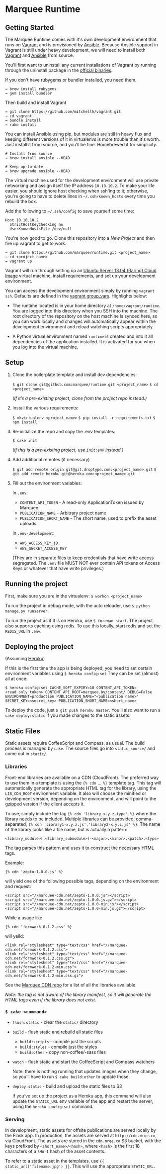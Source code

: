 # Marquee Runtime

## Getting Started

The Marquee Runtime comes with it's own development environment that runs on [Vagrant](http://vagrantup.com) and is provisioned by [Ansible](http://ansibleworks.com). Because Ansible support in Vagrant is still under heavy development, we will need to install both [Vagrant](https://github.com/mitchellh/vagrant) and [Ansible](https://github.com/ansible/ansible) from source.

You'll first want to uninstall any current installations of Vagrant by running through the uninstall package in the [official binaries](http://downloads.vagrantup.com/).

If you don't have rubygems or bundler installed, you need them.

```
→ brew install rubygems
→ gem install bundler
```

Then build and install Vagrant

```
→ git clone https://github.com/mitchellh/vagrant.git
→ cd vagrant
→ bundle install
→ rake install
```

You can install Ansible using pip, but modules are still in heavy flux and keeping different versions of it in virtualenvs is more trouble than it's worth. Just install it from source, and you'll be fine. Homebrewed it for simplicity.

```
# Install from source
→ brew install ansible --HEAD

# Keep up-to-date
→ brew upgrade ansible --HEAD
```

The virtual machine used for the development environment will use private networking and assign itself the IP address `10.10.10.2`. To make your life easier, you should ignore host checking when ssh'ing to it; otherwise, you're going to have to delete lines in `~/.ssh/known_hosts` every time you rebuild the box.

Add the following to `~/.ssh/config` to save yourself some time:

```
Host 10.10.10.2
  StrictHostKeyChecking no
  UserKnownHostsFile /dev/null
```

You're now good to go. Clone this repository into a *New Project* and then fire up vagrant to get to work.

```
→ git clone https://github.com/marquee/runtime.git <project_name>
→ cd <project_name>
→ vagrant up
```

Vagrant will run through setting up an [Ubuntu Server 13.04 (Raring) Cloud Image](http://cloud-images.ubuntu.com/) virtual machine,  install requirements, and set up your development environment. 

You can access the development environment simply by running `vagrant ssh`. Defaults are defined in the [vagrant group_vars](https://github.com/marquee/runtime/tree/master/provisioning/group_vars/vagrant). Highlights below:

- The runtime located is in your home directory at `/home/vagrant/runtime`. You are logged into this directory when you SSH into the machine. The root directory of the repository on the host machine is synced here, so you can work locally and changes will automatically appear within the development environment and reload watching scripts appropriately.

- A Python virtual environment named `runtime` is created and into it all dependencies of the application installed. It is activated for you when you log into the virtual machine.



## Setup

1. Clone the boilerplate template and install dev dependencies:

   `$ git clone git@github.com:marquee/runtime.git <project_name>`
   `$ cd <project_name>`

   *(If it’s a pre-existing project, clone from the project repo instead.)*

2. Install the various requirements:

   `$ mkvirtualenv <project_name>`
   `$ pip install -r requirements.txt`
   `$ npm install`

3. Re-initialize the repo and copy the .env templates:

   `$ cake init`

   *(If this is a pre-existing project, use `init:env` instead.)*

4. Add additional remotes (if necessary)

   `$ git add remote origin git@git.droptype.com:<project_name>.git`
   `$ git add remote heroku git@heroku.com:<project_name>.git`

5. Fill out the environment variables:

   In `.env`:

   * `CONTENT_API_TOKEN` - A read-only ApplicationToken issued by Marquee.
   * `PUBLICATION_NAME` - Arbitrary project name
   * `PUBLICATION_SHORT_NAME` - The short name, used to prefix the asset uploads

   In `.env-development`:

   * `AWS_ACCESS_KEY_ID`
   * `AWS_SECRET_ACCESS_KEY`

   (They are in separate files to keep credentials that have write access
   segregated. The `.env` file MUST NOT ever contain API tokens or Access
   Keys or whatever that have write privileges.)



## Running the project

First, make sure you are in the virtualenv: `$ workon <project_name>`

To run the project in debug mode, with the auto reloader, use
`$ python manage.py runserver`.

To run the project as if it is on Heroku, use `$ foreman start`. The project
also supports caching using redis. To use this locally, start redis and set
the `REDIS_URL` in `.env`.



## Deploying the project

(Assuming [Heroku](https://github.com/droptype/marquee/wiki/Heroku-Setup))

If this is the first time the app is being deployed, you need to set
certain environment variables using `$ heroku config:set`
They can be set (almost) all at once:

    $ heroku config:set CACHE_SOFT_EXPIRY=10 CONTENT_API_TOKEN=<read_only_token> CONTENT_API_ROOT=marquee.by/content/ DEBUG=False ENVIRONMENT=production PUBLICATION_NAME="<publication name>" SECRET_KEY=<secret_key> PUBLICATION_SHORT_NAME=<short_name>

To deploy the code, just `$ git push heroku master`. You’ll also want
to run `$ cake deploy:static` if you made changes to the static assets.



## Static Files

Static assets require CoffeeScript and Compass, as usual. The build process is
managed by `cake`. The source files go into `static_source/` and come out in
`static/`.

### Libraries

Front-end libraries are available on a CDN (CloudFront). The preferred way to
use them in a template is using the `{% cdn … %}` template tag. This tag will
automatically generate the appropriate HTML tag for the library, using the
`LIB_CDN_ROOT` environment variable. It also will choose the minified or
development version, depending on the environment, and will point to the
gzipped version if the client accepts it.

To use, simply include the tag `{% cdn 'library-x.y.z.type' %}` where the
library needs to be included. Multiple libraries can be provided, comma-
separated, `{% cdn 'library1-x.y.z.js','library2-x.y.z.js' %}`. The name of
the library looks like a file name, but is actually a pattern:

    <library_module>[.<library_submodule>]-<major>.<minor>.<patch>.<type>

The tag parses this pattern and uses it to construct the necessary HTML tags.

Example:

    {% cdn 'zepto-1.0.0.js' %}

will yield one of the following possible tags, depending on the environment
and request:

    <script src="//marquee-cdn.net/zepto-1.0.0.js"></script>
    <script src="//marquee-cdn.net/zepto-1.0.0.js.gz"></script>
    <script src="//marquee-cdn.net/zepto-1.0.0-min.js"></script>
    <script src="//marquee-cdn.net/zepto-1.0.0-min.js.gz"></script>

While a usage like

    {% cdn 'formwork-0.1.2.css' %}

will yeild:

    <link rel="stylesheet" type="text/css" href="//marquee-cdn.net/formwork-0.1.2.css">
    <link rel="stylesheet" type="text/css" href="//marquee-cdn.net/formwork-0.1.2.css.gz">
    <link rel="stylesheet" type="text/css" href="//marquee-cdn.net/formwork-0.1.2-min.css">
    <link rel="stylesheet" type="text/css" href="//marquee-cdn.net/formwork-0.1.2-min.css.gz">

See the [Marquee CDN repo](https://github.com/marquee/marquee-cdn) for a list
of all the libraries available.

*Note: the tag is not aware of the library manifest, so it will generate the
HTML tags even if the library does not exist.*


### `$ cake <command>`

* `flush:static` - clear the `static/` directory
* `build` - flush static and rebuild all static files
    * `build:scripts` - compile just the scripts
    * `build:styles` - compile just the styles
    * `build:other` - copy non-coffee/-sass files
* `watch` - flush static and start the CoffeeScript and Compass watchers

   Note: there is nothing running that updates images when they 
   change, so you’ll have to run `$ cake build:other` to update
   those.

* `deploy:static` - build and upload the static files to S3

   If you’ve set up the project as a Heroku app, this command will
   also update the `STATIC_URL` env variable of the app and restart
   the server, using the `heroku config:set` command.


### Serving

In development, static assets for offsite publications are served locally by
the Flask app. In production, the assets are served at `http://cdn.mrqe.co`,
via CloudFront. The assets are stored in the `cdn.mrqe.co` S3 bucket, with the
keys prefixed by `<short_name>/<hash>`, where `<hash>` is the first 18
characters of a `SHA-1` hash of the asset contents.

To refer to a static asset in the templates, use
`{{ static_url('filename.jpg') }}`. This will use the appropriate `STATIC_URL`.

